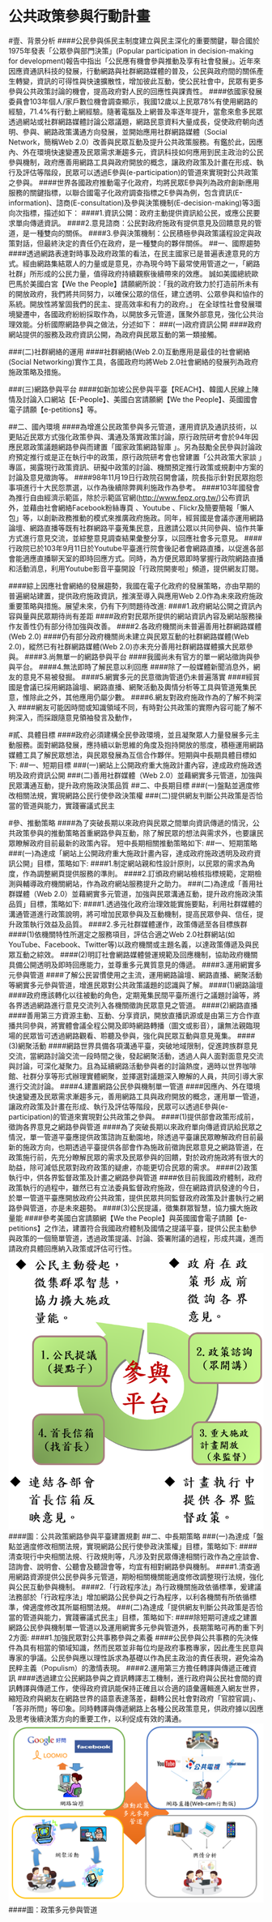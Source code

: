 # 公共政策參與行動計畫

#壹、背景分析
####公民參與係民主制度建立與民主深化的重要關鍵，聯合國於1975年發表「公眾參與部門決策」(Popular participation in decision-making for development)報告中指出「公民應有機會參與推動及享有社會發展」。近年來因應資通訊科技的發展，行動網路與社群網路媒體的普及，公民與政府間的關係產生轉變，資訊的可得性與快速擴散性，增加彼此互動，使公民社會中，民眾有更多參與公共政策討論的機會，提高政府對人民的回應性與課責性。 
####依國家發展委員會103年個人/家戶數位機會調查顯示，我國12歲以上民眾78%有使用網路的經驗，71.4%有行動上網經驗。隨著電腦及上網普及率逐年提升，當愈來愈多民眾透過網站或社群網路媒體討論公眾議題，網路民意資料大量成長，促使政府朝向透明、參與、網路政策溝通方向發展，並開始應用社群網路媒體（Social Network，簡稱Web 2.0）改善與民眾互動及提升公共政策服務。有鑑於此，因應內、外在環境快速變遷及民眾需求漸趨多元，資訊科技如何應用到民主政治的公民參與機制，政府應善用網路工具與政府開放的概念，讓政府政策及計畫在形成、執行及評估等階段，民眾可以透過E參與(e-participation)的管道來實現對公共政策之參與。
####世界各國政府推動電子化政府，均將民眾E參與列為政府創新應用服務的關鍵指標，以聯合國電子化政府調查指標之E參與為例，包含資訊(E-information)、諮商(E-consultation)及參與決策機制(E-decision-making)等3面向次指標，描述如下：
####1.資訊公開：政府主動提供資訊給公民，或應公民要求單向傳遞資訊。
####2.意見諮商：公民對政府施政有提供意見及回饋意見的管道，是一種雙向的關係。
####3.參與決策機制：公民積極參與政策議程設定與政策對話，但最終決定的責任仍在政府，是一種雙向的夥伴關係。
##一、國際趨勢
####透過網路表達對時事及政府政策的看法，在民主國家已是普遍表達意見的方式。經由網路集結眾人的力量或是意見，亦為現今時下最常使用管道之一，「網路社群」所形成的公民力量，值得政府持續觀察後續帶來的效應。 誠如美國總統歐巴馬於美國白宮【We the People】請願網所說：「我的政府致力於打造前所未有的開放政府，我們將共同努力，以確保公眾的信任，建立透明、公眾參與和協作的系統。開放性將鞏固我們的民主、提高效率和有力的政府。」 在全球性社會發展環境變遷中，各國政府紛紛採取作為，以開放多元管道，匯聚外部意見，強化公共治理效能。分析國際網路參與之做法，分述如下：
###(一)政府資訊公開
####政府網站提供的服務及政府資訊公開，為政府與民眾互動的第一類接觸。

###(二)社群網絡的運用
####社群網絡(Web 2.0)互動應用是最佳的社會網絡(Social Networking)實作工具，各國政府均將Web 2.0社會網絡的發展列為政府施政策略及措施。

###(三)網路參與平台
####如新加坡公民參與平臺【REACH】、韓國人民線上陳情及討論入口網站【E-People】、美國白宮請願網【We the People】、英國國會電子請願【e-petitions】等。

##二、國內環境
####為增進公民政策參與多元管道，運用資訊及通訊技術，以更貼近民眾方式強化政策參與、溝通及落實政策討論，原行政院研考會於94年因應民眾政策議題網路參與而建置「國家政策網路智庫 」。另為鼓勵全民參與討論政府預定推行或是正在執行中的政策，原行政院研考會也曾建置「公共政策大家談 」專區，揭露現行政策資訊、研擬中政策的討論、機關預定推行政策或規劃中方案的討論及意見徵詢等。
####98年11月19日行政院召開會議，院長指示針對民眾抱怨事項進行十大民怨票選，以作為後續除弊興利施政作為參考。
####103年國發會為推行自由經濟示範區，除於示範區官網(http://www.fepz.org.tw/)公布資訊外，並藉由社會網絡Facebook粉絲專頁 、Youtube 、Flickr及簡要簡報「懶人包」等，以創新政務推動的模式來推廣政府施政。同年，經貿國是會議亦運用網路論壇、網路直播等既有社群網路平臺蒐集民意，且邀請公眾以共同參與、協作共筆方式進行意見交流，並綜整意見調查結果彙整分享，以回應社會多元意見。
####行政院已於103年9月11日於Youtube平臺進行院會後記者會網路直播，以促進各部會能適應直播聊天室的即時回應方式。同時，為方便民眾即時掌握行政院網路直播和活動消息，利用Youtube影音平臺開設「行政院開麥啦」頻道，提供網友訂閱。

####綜上因應社會網絡的發展趨勢，我國在電子化政府的發展策略，亦由早期的普遍網站建置，提供政府施政資訊，推演至導入與應用Web 2.0作為未來政府施政重要策略與措施。展望未來，仍有下列問題待改進:
####1.政府網站公開之資訊內容與量與民眾期待尚有差距
####政府對民眾所提供的網站資訊內容及網站服務操作友善性仍有部分待加強與改善。
####2.各政府機關尚未普遍善用社群網路媒體(Web 2.0)
####仍有部分政府機關尚未建立與民眾互動的社群網路媒體(Web 2.0)，縱然已有社群網路媒體(Web 2.0)亦未充分善用社群網路媒體擴大民眾參與。
####3.尚無單一的網路參與平台
####我國尚未有官方的單一網站徵詢與參與平台。
####4.無法即時了解民意以利回應
####除了一般媒體新聞消息外，網友的意見不易被發掘。
####5.網實多元的民意徵詢管道仍未普遍落實
####經貿國是會議已採用網路論壇、網路直播、網聚活動及輿情分析等工具與管道蒐集民意，惟除此之外，其他應用仍屬少數。
####6.網友對政府施政作為的了解不夠深入
####網友可能因時間或知識領域不同，有時對公共政策的實際內容可能了解不夠深入，而採跟隨意見領袖發言及動作，

#貳、具體目標
####政府必須建構全民參政環境，並且凝聚眾人力量發展多元主動服務。面對網路發展，應持續以新思維的角度及抱持開放的態度，積極運用網路媒體工具了解民眾想法，與民眾發展為互信合作夥伴。短期與中長期具體目標如下:
##一、短期目標
###(一)網站上公開政府重大施政計畫內容，達成政府施政透明及政府資訊公開
###(二)善用社群媒體（Web 2.0）並藉網實多元管道，加強與民眾溝通互動，提升政府施政決策品質
##二、中長期目標
###(一)盤點並適度修改相關法規，實現網路公民行使參政決策權
###(二)提供網友判斷公共政策是否恰當的管道與能力，實踐審議式民主

#參、推動策略
####為了突破長期以來政府與民眾之間單向資訊傳遞的情況，公共政策參與的推動策略首重網路參與互動，除了解民眾的想法與需求外，也要讓民眾瞭解政府目前最新的政策內容。    短中長期相關推動策略如下:
##一、短期策略
###(一)為達成「網站上公開政府重大施政計畫內容，達成政府施政透明及政府資訊公開」目標，策略如下: 
####1.制定網站親和性設計原則，以民眾的需求為角度，作為調整網頁提供服務的準則。
####2.訂頒政府網站檢核指標規範，定期檢測與輔導政府機關網站，作為政府網站服務提升之助力。
###(二)為達成「善用社群媒體（Web 2.0）並藉網實多元管道，加強與民眾溝通互動，提升政府施政決策品質」目標，策略如下: 
####1.透過強化政府治理效能實施要點，利用社群媒體的溝通管道進行政策說明，將可增加民眾參與及互動機制，提高民眾參與、信任，提升政策執行效益及品質。 
####2.多元社群媒體運作，政策傳遞至各目標族群
####(1)依機關特性所選定之服務項目，評估合適之Web 2.0社群網站(如YouTube、Facebook、Twitter等)以政府機關或主題名義，以達政策傳遞及與民眾互動之綜效。
####(2)明訂社會網路媒體營運規範及回應機制，協助政府機關具備公開透明及即時回應能力，並尊重多元異質意見的傳遞。
####3.運用網實多元參與管道
####了解公民習慣使用之主流，運用網路論壇、網路直播、網聚活動等網實多元參與管道，增進民眾對公共政策議題的認識與了解。
####(1)網路論壇
####政府應該轉化以往被動的角色，定期蒐集民間平臺所進行之議題討論等，將各界透過網路進行意見交流列入各機關徵詢民眾意見之管道。
####(2)網路直播
####善用第三方資源主動、互動、分享資訊，開放直播訊源或是由第三方合作直播共同參與，將實體會議全程公開及即時網路轉播（圖文或影音），讓無法親臨現場的民眾皆可透過網路觀看、聆聽及參與，強化與民眾互動與意見蒐集。
####(3)網聚活動
####網路世界具備各項溝通平臺，突破地域限制，促進跨族群意見交流，當網路討論交流一段時間之後，發起網聚活動，透過人與人面對面意見交流與討論，可深化凝聚力。且為延續網路活動參與者的討論熱度，適時以世界咖啡館、社群分享等形式辦理實體網聚，並擇選對議題深入瞭解的人員，共同引導大家進行交流討論。
####4.建置網路公民參與機制單一管道
####因應內、外在環境快速變遷及民眾需求漸趨多元，善用網路工具與政府開放的概念，運用單一管道，讓政府政策及計畫在形成、執行及評估等階段，民眾可以透過E參與(e-participation)的管道來實現對公共政策之參與。
####(1)提供部會政策形成前，徵詢各界意見之網路參與管道
####為了突破長期以來政府單向傳遞資訊給民眾之情況，單一管道平臺應提供政策諮詢互動園地，除透過平臺讓民眾瞭解政府目前最新的施政方向，也期透過平臺提供各部會作為施政前徵詢民眾意見之網路管道，在政策施行前，先充分瞭解民眾的需求及民眾參與的回饋，對於政府施政將有很大的助益，除可減低民眾對政府政策的疑慮，亦能更切合民眾的需求。
####(2)政策執行中，供各界監督政策及計畫之網路參與管道
####依目前我國政府體制，政府政策執行的過程中，雖然已有立法委員監督政府施政，但在網路資訊發達的今日，於單一管道平臺應開放政府公共政策，提供民眾共同監督政府政策及計畫執行之網路參與管道，亦是未來趨勢。
####(3)公民提議，徵集群眾智慧，協力擴大施政量能
####參考美國白宮請願網【We the People】與英國國會電子請願【e-petitions】之作法，建置符合我國政府體制及國情之提議平臺，提供公民主動參與政策的一個簡單管道，透過政策提議、討論、簽署附議的過程，形成共識，進而請政府具體回應納入政策或評估可行性。
![](21-1.png)
####圖：公共政策網路參與平臺建置規劃
##二、中長期策略
###(一)為達成「盤點並適度修改相關法規，實現網路公民行使參政決策權」目標，策略如下:
####清查現行中央相關法規、行政規則等，凡涉及對民眾傳達相關行政作為之座談會、諮詢會、說明會、公聽會及聽證會等，均宜有相對網路參與機制。
####1.清查適用網路資源提供公民參與多元管道，期盼相關機關能適度修改調整現行法規，強化與公民互動參與機制。
####2.「行政程序法」為行政機關施政依循標準，爰建議法務部於「行政程序法」增加網路公民參與之行為程序，以利各機關有所依循標準，俾適度修改其所屬相關法規。
###(二)為達成「提供網友判斷公共政策是否恰當的管道與能力，實踐審議式民主」目標，策略如下:
####除短期可達成之建置網路公民參與機制單一管道以及運用網實多元參與管道外，長期策略可再酌重下列2方面:
####1.加強民眾對公共事務參與之素養
####公民參與公共事務的先決條件為具有相當的領域知識，然而民眾並非每位均是政府事務專家，因此產生民意與專家的爭議。公民參與應以理性訴求為基礎以作為民主政治的責任表現，避免淪為民粹主義（Populism）的激情表現。
####2.運用第三方擔任轉譯與傳遞正確資訊
####透過建立公民網路參與之資訊轉譯志工機制，進行政府與公民社會間的資訊轉譯與傳遞工作，使得政府資訊能保持正確且以合適的語彙邏輯進入網友世界，縮短政府與網友在網路世界的語意表達落差，翻轉公民社會對政府「官腔官調」、「答非所問」等印象。同時轉譯與傳遞網路上各種公民政策意見，供政府據以因應及思考後續決策方向的重要工作，以利促成有效的溝通。
![](21-2.png)
####圖：政策多元參與管道